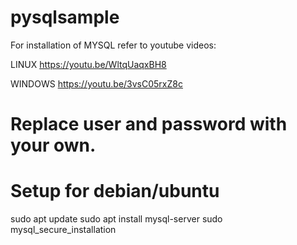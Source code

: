 # pysqlsample

For installation of MYSQL refer to youtube videos:

LINUX
https://youtu.be/WltqUaqxBH8

WINDOWS
https://youtu.be/3vsC05rxZ8c

# Replace user and password with your own.

# Setup for debian/ubuntu

sudo apt update
sudo apt install mysql-server
sudo mysql_secure_installation

